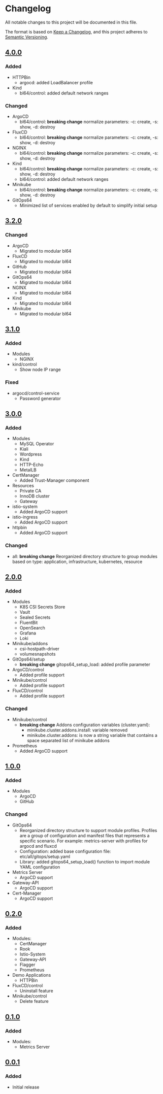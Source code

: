 # Changelog

All notable changes to this project will be documented in this file.

The format is based on [Keep a Changelog](https://keepachangelog.com/en/1.0.0/),
and this project adheres to [Semantic Versioning](https://semver.org/spec/v2.0.0.html).

## [4.0.0]

### Added

- HTTPBin
  - argocd: added LoadBalancer profile
- Kind
  - bl64/control: added default network ranges

### Changed

- ArgoCD
  - bl64/control: **breaking change** normalize parameters: -c: create, -s: show, -d: destroy
- FluxCD
  - bl64/control: **breaking change** normalize parameters: -c: create, -s: show, -d: destroy
- NGINX
  - bl64/control: **breaking change** normalize parameters: -c: create, -s: show, -d: destroy
- Kind
  - bl64/control: **breaking change** normalize parameters: -c: create, -s: show, -d: destroy
  - bl64/control: added default network ranges
- Minikube
  - bl64/control: **breaking change** normalize parameters: -c: create, -s: show, -d: destroy
- GitOps64
  - Minimized list of services enabled by default to simplify initial setup

## [3.2.0]

### Changed

- ArgoCD
  - Migrated to modular bl64
- FluxCD
  - Migrated to modular bl64
- GitHub
  - Migrated to modular bl64
- GitOps64
  - Migrated to modular bl64
- NGINX
  - Migrated to modular bl64
- Kind
  - Migrated to modular bl64
- Minikube
  - Migrated to modular bl64

## [3.1.0]

### Added

- Modules
  - NGINX
- kind/control
  - Show node IP range

### Fixed

- argocd/control-service
  - Password generator

## [3.0.0]

### Added

- Modules
  - MySQL Operator
  - Kiali
  - Wordpress
  - Kind
  - HTTP-Echo
  - MetalLB
- CertManager
  - Added Trust-Manager component
- Resources
  - Private CA
  - InnoDB cluster
  - Gateway
- istio-system
  - Added ArgoCD support
- istio-ingress
  - Added ArgoCD support
- httpbin
  - Added ArgoCD support

### Changed

- all: **breaking change** Reorganized directory structure to group modules based on type: application, infrastructure, kubernetes, resource

## [2.0.0]

### Added

- Modules
  - K8S CSI Secrets Store
  - Vault
  - Sealed Secrets
  - FluentBit
  - OpenSearch
  - Grafana
  - Loki
- Minikube/addons
  - csi-hostpath-driver
  - volumesnapshots
- GitOps64/setup
  - **breaking change** gitops64_setup_load: added profile parameter
- ArgoCD/control
  - Added profile support
- Minikube/control
  - Added profile support
- FluxCD/control
  - Added profile support

### Changed

- Minikube/control
  - **breaking change** Addons configuration variables (cluster.yaml):
    - minikube.cluster.addons.install: variable removed
    - minikube.cluster.addons: is now a string variable that contains a space separated list of minikube addons
- Prometheus
  - Added ArgoCD support

## [1.0.0]

### Added

- Modules
  - ArgoCD
  - GitHub

### Changed

- GitOps64
  - Reorganized directory structure to support module profiles. Profiles are a group of configuration and manifest files that represents a specific scenario. For example: metrics-server with profiles for argocd and fluxcd
  - Configuration: added base configuration file: etc/all/gitops/setup.yaml
  - Library: added gitops64_setup_load() function to import module YAML configuration
- Metrics Server
  - ArgoCD support
- Gateway-API
  - ArgoCD support
- Cert-Manager
  - ArgoCD support

## [0.2.0]

### Added

- Modules:
  - CertManager
  - Rook
  - Istio-System
  - Gateway-API
  - Flagger
  - Prometheus
- Demo Applications
  - HTTPBin
- FluxCD/control
  - Uninstall feature
- Minikube/control
  - Delete feature

## [0.1.0]

### Added

- Modules:
  - Metrics Server

## [0.0.1]

### Added

- Initial release

[4.0.0]: https://github.com/automation64/gitops64/compare/3.2.0...4.0.0
[3.2.0]: https://github.com/automation64/gitops64/compare/3.1.0...3.2.0
[3.1.0]: https://github.com/automation64/gitops64/compare/3.0.0...3.1.0
[3.0.0]: https://github.com/automation64/gitops64/compare/2.0.0...3.0.0
[2.0.0]: https://github.com/automation64/gitops64/compare/1.0.0...2.0.0
[1.0.0]: https://github.com/automation64/gitops64/compare/0.2.0...1.0.0
[0.2.0]: https://github.com/automation64/gitops64/compare/0.1.0...0.2.0
[0.1.0]: https://github.com/automation64/gitops64/compare/0.0.1...0.1.0
[0.0.1]: https://github.com/automation64/gitops64/releases/tag/0.0.1

